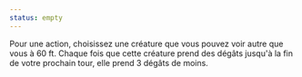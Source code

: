 ```yaml
---
status: empty
---
```

Pour une action, choisissez une créature que vous pouvez voir autre que vous à 60 ft. Chaque fois que cette créature prend des dégâts jusqu'à la fin de votre prochain tour, elle prend 3 dégâts de moins.